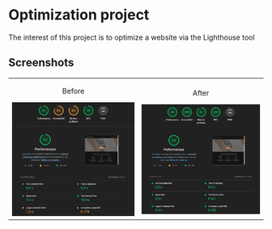 # Optimization project

The interest of this project is to optimize a website via the Lighthouse tool

## Screenshots
 
<table>
  <tr>
    <td>
        <p align="center">Before</p>
      <img src="https://github.com/julienlechat/1-Optimization-project/blob/9b002646506aef852a3de818a9adcf36f956af56/original.JPG">
    </td>
    <td>
        <p align="center">After</p>
      <img src="https://github.com/julienlechat/1-Optimization-project/blob/9b002646506aef852a3de818a9adcf36f956af56/optimized.JPG">
    </td>
  </tr>
</table>

